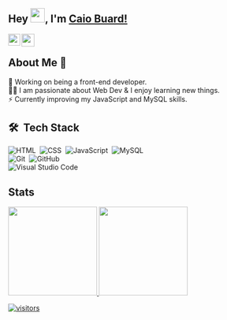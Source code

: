 ## Hey <img src="https://github.com/TheDudeThatCode/TheDudeThatCode/blob/master/Assets/Hi.gif" width="29px">, I'm [Caio Buard!](https://www.linkedin.com/in/caiobuard/) 



<a href="https://www.linkedin.com/in/caiobuard/">
  <img align="left" width="24px" src="https://cdn.jsdelivr.net/npm/simple-icons@v3/icons/linkedin.svg"  />
</a>
<a href="mailto:buardcaio@hotmail.com">
  <img align="left" width="26px" src="https://cdn.jsdelivr.net/npm/simple-icons@v3/icons/gmail.svg" />
</a>

<br />

## About Me 🚀
🌱  Working on being a front-end developer. </br>
👨‍💻  I am passionate about Web Dev & I enjoy learning new things. </br>
⚡  Currently improving my JavaScript and MySQL skills. </br>


## 🛠 &nbsp;Tech Stack

![HTML](https://img.shields.io/badge/-HTML-05122A?style=flat&logo=HTML5)&nbsp;
![CSS](https://img.shields.io/badge/-CSS-05122A?style=flat&logo=CSS3&logoColor=1572B6)&nbsp;
![JavaScript](https://img.shields.io/badge/-JavaScript-05122A?style=flat&logo=javascript)&nbsp;
![MySQL](https://img.shields.io/badge/-MySQL-05122A?style=flat&logo=MySQL)&nbsp;
<br />
![Git](https://img.shields.io/badge/-Git-05122A?style=flat&logo=git)&nbsp;
![GitHub](https://img.shields.io/badge/-GitHub-05122A?style=flat&logo=github)&nbsp;
<br />
![Visual Studio Code](https://img.shields.io/badge/-Visual%20Studio%20Code-05122A?style=flat&logo=visual-studio-code&logoColor=007ACC)&nbsp;



## Stats
<div>
<a href="https://github.com/CaioBuard">
<img height="180em" src="https://github-readme-stats.vercel.app/api/top-langs/?username=CaioBuard&layout=compact&langs_count=7&theme=dracula"/>
<img height="180em" src="https://github-readme-stats.vercel.app/api?username=CaioBuard&show_icons=true&theme=dracula&include_all_commits=true&count_private=true"/>
</div>


![visitors](https://visitor-badge.laobi.icu/badge?page_id=CaioBuard.CaioBuard)
